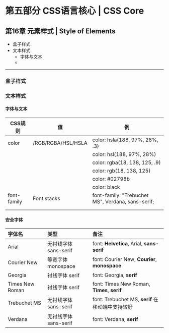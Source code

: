 # 第五部分 CSS语言核心  |  CSS Core

## 第16章 元素样式  |   Style of Elements

 - 盒子样式
 - 文本样式
	 - 字体与文本
	 - 

---

 ### 盒子样式

 ### 文本样式

 #### 字体与文本

| CSS规则     | 值                                                           | 例                                                |
| ----------- | ------------------------------------------------------------ | ------------------------------------------------- |
| color       | [<color>](https://developer.mozilla.org/en-US/docs/Web/CSS/color_value)/RGB/RGBA/HSL/HSLA | color: hsla(188, 97%, 28%, .3)                    |
|             |                                                              | color: hsl(188, 97%, 28%)                         |
|             |                                                              | color: rgba(18, 138, 125, .9)                     |
|             |                                                              | color: rgb(18, 138, 125)                          |
|             |                                                              | color: #02798b                                    |
|             |                                                              | color: black                                      |
| font-family | Font stacks                                                  | font-family: "Trebuchet MS", Verdana, sans-serif; |
|             |                                                              |                                                   |
|             |                                                              |                                                   |



#### 安全字体

| 字体名          | 类型                  | 备注                                             |
| :-------------- | :-------------------- | :----------------------------------------------- |
| Arial           | 无衬线字体 sans-serif | font: **Helvetica**, Arial, **sans-serif**       |
| Courier New     | 等宽字体 monospace    | font: Courier New, **Courier**, **monospace**    |
| Georgia         | 衬线字体 serif        | font: Georgia, **serif**                         |
| Times New Roman | 衬线字体 serif        | font: Times New Roman, **Times**, **serif**      |
| Trebuchet MS    | 无衬线字体 sans-serif | font: Trebuchet MS, **serif** 在移动端中支持较好 |
| Verdana         | 无衬线字体 sans-serif | font: Verdana, **serif**                         |
